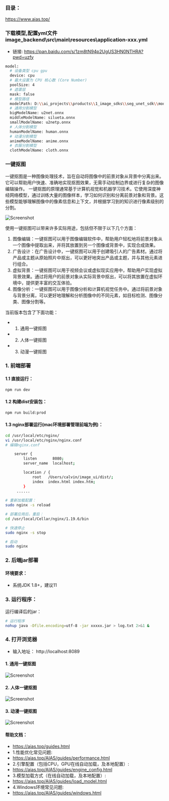 ### 目录：
https://www.aias.top/

### 下载模型,配置yml文件 image_backend\src\main\resources\application-xxx.yml
- 链接: https://pan.baidu.com/s/1zm8tN94p2UgUS3HN0NTHRA?pwd=uzfy
```bash
model:
  # 设备类型 cpu gpu
  device: cpu
  # 最大设置为 CPU 核心数 (Core Number)
  poolSize: 4
  # 遮罩层
  mask: false
  # 模型路径
  modelPath: D:\\ai_projects\\products\\1_image_sdks\\seg_unet_sdk\\models\\
  # 通用分割模型
  bigModelName: u2net.onnx
  middleModelName: silueta.onnx
  smallModelName: u2netp.onnx
  # 人体分割模型
  humanModelName: human.onnx
  # 动漫分割模型
  animeModelName: anime.onnx
  # 衣服分割模型
  clothModelName: cloth.onnx
```

### 一键抠图

一键抠图是一种图像处理技术，旨在自动将图像中的前景对象从背景中分离出来。它可以帮助用户快速、准确地实现抠图效果，无需手动绘制边界或进行复杂的图像编辑操作。
一键抠图的原理通常基于计算机视觉和机器学习技术。它使用深度神经网络模型，通过训练大量的图像样本，学习如何识别和分离前景对象和背景。这些模型能够理解图像中的像素信息和上下文，并根据学习到的知识进行像素级别的分割。

![Screenshot](https://aias-home.oss-cn-beijing.aliyuncs.com/assets/seg_all.png)

使用一键抠图可以带来许多实际用途，包括但不限于以下几个方面：
1. 图像编辑：一键抠图可以用于图像编辑软件中，帮助用户轻松地将前景对象从一个图像中提取出来，并将其放置到另一个图像或背景中，实现合成效果。
2. 广告设计：在广告设计中，一键抠图可以用于创建吸引人的广告素材。通过将产品或主题从原始照片中抠出，可以更好地突出产品或主题，并与其他元素进行组合。
3. 虚拟背景：一键抠图可以用于视频会议或虚拟现实应用中，帮助用户实现虚拟背景效果。通过将用户的前景对象从实际背景中抠出，可以将其放置在虚拟环境中，提供更丰富的交互体验。
4. 图像分析：一键抠图可以用于图像分析和计算机视觉任务中。通过将前景对象与背景分离，可以更好地理解和分析图像中的不同元素，如目标检测、图像分类、图像分割等。

当前版本包含了下面功能：
- 1. 通用一键抠图
- 2. 人体一键抠图
- 3. 动漫一键抠图



### 1. 前端部署

#### 1.1 直接运行：
```bash
npm run dev
```

#### 1.2 构建dist安装包：
```bash
npm run build:prod
```

#### 1.3 nginx部署运行(mac环境部署管理前端为例)：
```bash
cd /usr/local/etc/nginx/
vi /usr/local/etc/nginx/nginx.conf
# 编辑nginx.conf

    server {
        listen       8080;
        server_name  localhost;

        location / {
            root   /Users/calvin/image_ui/dist/;
            index  index.html index.htm;
        }
     ......
     
# 重新加载配置：
sudo nginx -s reload 

# 部署应用后，重启：
cd /usr/local/Cellar/nginx/1.19.6/bin

# 快速停止
sudo nginx -s stop

# 启动
sudo nginx     
```

### 2. 后端jar部署
#### 环境要求：
- 系统JDK 1.8+，建议11

### 3. 运行程序：
运行编译后的jar：
```bash
# 运行程序
nohup java -Dfile.encoding=utf-8 -jar xxxxx.jar > log.txt 2>&1 &
```

### 4. 打开浏览器
- 输入地址： http://localhost:8089


#### 1. 通用一键抠图
![Screenshot](https://aias-home.oss-cn-beijing.aliyuncs.com/assets/seg_general.jpg)

#### 2. 人体一键抠图
![Screenshot](https://aias-home.oss-cn-beijing.aliyuncs.com/assets/seg_human.jpg)

#### 3. 动漫一键抠图
![Screenshot](https://aias-home.oss-cn-beijing.aliyuncs.com/assets/seg_anime.jpg)



#### 帮助文档：
- https://aias.top/guides.html
- 1.性能优化常见问题:
- https://aias.top/AIAS/guides/performance.html
- 2.引擎配置（包括CPU，GPU在线自动加载，及本地配置）:
- https://aias.top/AIAS/guides/engine_config.html
- 3.模型加载方式（在线自动加载，及本地配置）:
- https://aias.top/AIAS/guides/load_model.html
- 4.Windows环境常见问题:
- https://aias.top/AIAS/guides/windows.html
